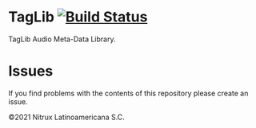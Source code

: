 # TagLib [![Build Status](https://travis-ci.org/Nitrux/taglib.svg?branch=main)](https://travis-ci.org/Nitrux/taglib)

TagLib Audio Meta-Data Library.

# Issues
If you find problems with the contents of this repository please create an issue.

©2021 Nitrux Latinoamericana S.C.

